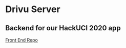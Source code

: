# Drivu Server
## Backend for our HackUCI 2020 app

[Front End Repo](https://github.com/probsty/hackUCI)

